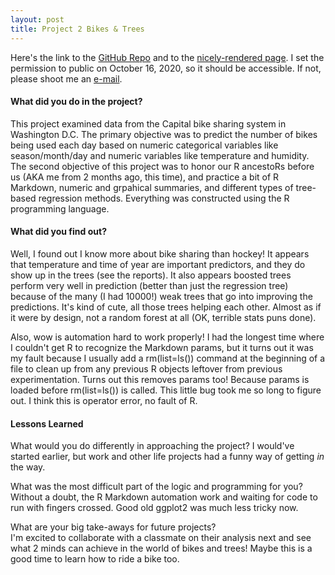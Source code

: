 ```yaml
---
layout: post
title: Project 2 Bikes & Trees
---
```


Here's the link to the [GitHub Repo](https://github.com/LynnSHuang/ST558-Project-2) and to the [nicely-rendered page](https://lynnshuang.github.io/ST558-Project-2/). I set the permission to public on October 16, 2020, so it should be accessible. If not, please shoot me an [e-mail](mailto:lynnshuang94@gmail.com).  

#### What did you do in the project?
This project examined data from the Capital bike sharing system in Washington D.C. The primary objective was to predict the number of bikes being used each day based on numeric categorical variables like season/month/day and numeric variables like temperature and humidity.  
The second objective of this project was to honor our R ancestoRs before us (AKA me from 2 months ago, this time), and practice a bit of R Markdown, numeric and grpahical summaries, and different types of tree-based regression methods. Everything was constructed using the R programming language.  

#### What did you find out?
Well, I found out I know more about bike sharing than hockey! It appears that temperature and time of year are important predictors, and they do show up in the trees (see the reports). It also appears boosted trees perform very well in prediction (better than just the regression tree) because of the many (I had 10000!) weak trees that go into improving the predictions. It's kind of cute, all those trees helping each other. Almost as if it were by design, not a random forest at all (OK, terrible stats puns done).  

Also, wow is automation hard to work properly! I had the longest time where I couldn't get R to recognize the Markdown params, but it turns out it was my fault because I usually add a rm(list=ls()) command at the beginning of a file to clean up from any previous R objects leftover from previous experimentation. Turns out this removes params too! Because params is loaded before rm(list=ls()) is called. This little bug took me so long to figure out. I think this is operator error, no fault of R.  

#### Lessons Learned
What would you do differently in approaching the project?
I would've started earlier, but work and other life projects had a funny way of getting *in* the way.  

What was the most difficult part of the logic and programming for you?  
Without a doubt, the R Markdown automation work and waiting for code to run with fingers crossed. Good old ggplot2 was much less tricky now.  

What are your big take-aways for future projects?  
I'm excited to collaborate with a classmate on their analysis next and see what 2 minds can achieve in the world of bikes and trees! Maybe this is a good time to learn how to ride a bike too.  
